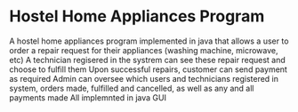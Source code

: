# Hostel Home Appliances Program
A hostel home appliances program implemented in java that allows a user to order a repair request for their appliances (washing machine, microwave, etc)
A technician regisered in the systrem can see these repair request and choose to fulfill them
Upon successful repairs, customer can send payment as required
Admin can oversee which users and technicians registered in system, orders made, fulfilled and cancelled, as well as any and all payments made
All implemnted in java GUI
